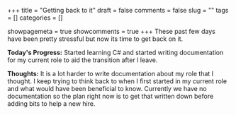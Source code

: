 +++ 
title = "Getting back to it"
draft = false 
comments = false 
slug = "" 
tags = []
categories = []

showpagemeta = true
showcomments = true
+++
These past few days have been pretty stressful but now its time to get back on it. 


<b>Today's Progress:</b> Started learning C# and started writing documentation for my current role to aid the transition after I leave.

<b>Thoughts:</b> It is a lot harder to write documentation about my role that I thought. I keep trying to think back to when I first started in my current role and what would have been beneficial to know. Currently we have no documentation so the plan right now is to get that written down before adding bits to help a new hire. 